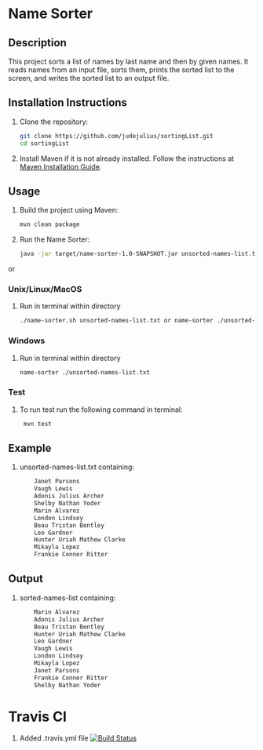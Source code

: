 # Name Sorter

## Description
This project sorts a list of names by last name and then by given names. It reads names from an input file, sorts them, prints the sorted list to the screen, and writes the sorted list to an output file.

## Installation Instructions
1. Clone the repository:
    ```bash
    git clone https://github.com/judejulius/sortingList.git
    cd sortingList
    ```

2. Install Maven if it is not already installed. Follow the instructions at [Maven Installation Guide](https://maven.apache.org/install.html).

## Usage
1. Build the project using Maven:
    ```bash
    mvn clean package
    ```

2. Run the Name Sorter:
    ```bash
    java -jar target/name-sorter-1.0-SNAPSHOT.jar unsorted-names-list.txt
    ```

or
### Unix/Linux/MacOS
1. Run in terminal within directory
   ```bash
   ./name-sorter.sh unsorted-names-list.txt or name-sorter ./unsorted-names-list.txt
### Windows
1. Run in terminal within directory
   ```bash
   name-sorter ./unsorted-names-list.txt
   ```
### Test

1. To run test run the following command in terminal:
    ```bash
     mvn test
    ```


## Example
1. unsorted-names-list.txt containing:
    ```bash
        Janet Parsons
        Vaugh Lewis
        Adonis Julius Archer
        Shelby Nathan Yoder
        Marin Alvarez
        London Lindsey
        Beau Tristan Bentley
        Leo Gardner
        Hunter Uriah Mathew Clarke
        Mikayla Lopez
        Frankie Conner Ritter
    ```
## Output
1. sorted-names-list containing:
    ```bash
        Marin Alvarez
        Adonis Julius Archer
        Beau Tristan Bentley
        Hunter Uriah Mathew Clarke
        Leo Gardner
        Vaugh Lewis
        London Lindsey
        Mikayla Lopez
        Janet Parsons
        Frankie Conner Ritter
        Shelby Nathan Yoder
     ```
# Travis Cl
1. Added .travis.yml file 
    [![Build Status](https://travis-ci.com/judejulius/sortingList.svg?branch=master)](https://travis-ci.com/judejulius/sortingList)
